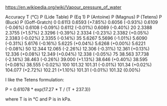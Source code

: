 <https://en.wikipedia.org/wiki/Vapour_pressure_of_water>

Accuracy
T (°C)	P (Lide Table)	P (Eq 1)	P (Antoine)	P (Magnus)	P (Tetens)	P (Buck)	P (Goff-Gratch)
0	0.6113	0.6593 (+7.85%)	0.6056 (-0.93%)	0.6109 (-0.06%)	0.6108 (-0.09%)	0.6112 (-0.01%)	0.6089 (-0.40%)
20	2.3388	2.3755 (+1.57%)	2.3296 (-0.39%)	2.3334 (-0.23%)	2.3382 (+0.05%)	2.3383 (-0.02%)	2.3355 (-0.14%)
35	5.6267	5.5696 (-1.01%)	5.6090 (-0.31%)	5.6176 (-0.16%)	5.6225 (+0.04%)	5.6268 (+0.00%)	5.6221 (-0.08%)
50	12.344	12.065 (-2.26%)	12.306 (-0.31%)	12.361 (+0.13%)	12.336 (+0.08%)	12.349 (+0.04%)	12.338 (-0.05%)
75	38.563	37.738 (-2.14%)	38.463 (-0.26%)	39.000 (+1.13%)	38.646 (+0.40%)	38.595 (+0.08%)	38.555 (-0.02%)
100	101.32	101.31 (-0.01%)	101.34 (+0.02%)	104.077 (+2.72%)	102.21 (+1.10%)	101.31 (-0.01%)	101.32 (0.00%)

I like the Tetens formulation:

P = 0.61078 * exp(17.27 * T / (T + 237.3))

where T is in °C and P is in kPa.
